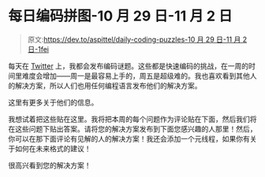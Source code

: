 # 每日编码拼图-10 月 29 日-11 月 2 日

> 原文:[https://dev.to/aspittel/daily-coding-puzzles-10 月 29 日-11 月 2 日-1fei](https://dev.to/aspittel/daily-coding-puzzles---oct-29th---nov-2nd-1fei)

每天在 [Twitter](https://twitter.com/aspittel) 上，我都会发布编码谜题。这些都是快速编码的挑战，在一周的时间里难度会增加——周一是最容易上手的，周五是超级难的。我也喜欢看到其他人的解决方案，所以人们也用任何编程语言发布他们的解决方案。

这里有更多关于他们的信息。

我想试着把这些贴在这里。我将把本周的每个问题作为评论贴在下面，然后我们将在这些问题下贴出答案。请将您的解决方案发布到下面您感兴趣的人那里！然后，你可以在那下面评论有见解的人的解决方案！我还会添加一个元线程，如果你有关于如何在未来格式的建议！

很高兴看到您的解决方案！